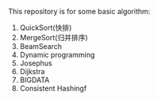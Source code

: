 This repository is for some basic algorithm: 
1. QuickSort(快排)　<br>
2. MergeSort(归并排序)　<br>
3. BeamSearch <br>
4. Dynamic programming <br>
5. Josephus  <br>
6. Dijkstra  <br>
7. BIGDATA <br>
8. Consistent Hashingf <br>
